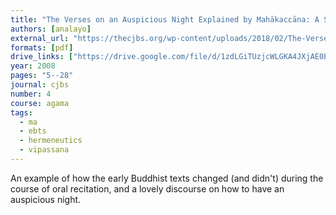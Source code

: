 ```yaml
---
title: "The Verses on an Auspicious Night Explained by Mahākaccāna: A Study and Translation of the Chinese Version"
authors: [analayo]
external_url: "https://thecjbs.org/wp-content/uploads/2018/02/The-Verses-on-an-Auspicious-Night-Explained-by-Mahakaccana-A-Study-and-Translation-of-the-Chinese-Version_Analayo.pdf"
formats: [pdf]
drive_links: ["https://drive.google.com/file/d/1zdLGiTUzjcWLGKA4JXjAE0EzDMAxAiLL/view?usp=drivesdk"]
year: 2008
pages: "5--28"
journal: cjbs
number: 4
course: agama
tags:
  - ma
  - ebts
  - hermeneutics
  - vipassana
---
```


An example of how the early Buddhist texts changed (and didn't) during the course of oral recitation, and a lovely discourse on how to have an auspicious night.


